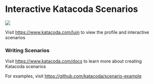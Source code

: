 # Interactive Katacoda Scenarios

[![](http://shields.katacoda.com/katacoda/luin/count.svg)](https://www.katacoda.com/luin "Get your profile on Katacoda.com")

Visit https://www.katacoda.com/luin to view the profile and interactive scenarios

### Writing Scenarios
Visit https://www.katacoda.com/docs to learn more about creating Katacoda scenarios

For examples, visit https://github.com/katacoda/scenario-example
